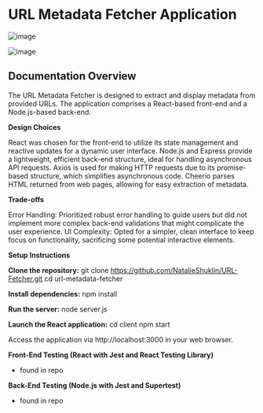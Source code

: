 # **URL Metadata Fetcher Application**
![image](https://github.com/user-attachments/assets/037139a0-ec59-4701-a6ed-27ad47745071)

![image](https://github.com/user-attachments/assets/10b66e4c-3e77-4749-b1aa-747ef70347bc)



## **Documentation Overview** 

The URL Metadata Fetcher is designed to extract and display metadata from provided URLs. The application comprises a React-based front-end and a Node.js-based back-end.

**Design Choices**

React was chosen for the front-end to utilize its state management and reactive updates for a dynamic user interface. Node.js and Express provide a lightweight, efficient back-end structure, ideal for handling asynchronous API requests. Axios is used for making HTTP requests due to its promise-based structure, which simplifies asynchronous code. Cheerio parses HTML returned from web pages, allowing for easy extraction of metadata.

**Trade-offs**

Error Handling: Prioritized robust error handling to guide users but did not implement more complex back-end validations that might complicate the user experience. UI Complexity: Opted for a simpler, clean interface to keep focus on functionality, sacrificing some potential interactive elements.

**Setup Instructions**  

**Clone the repository:**
git clone https://github.com/NatalieShuklin/URL-Fetcher.git cd url-metadata-fetcher

**Install dependencies:** npm install

**Run the server:** node server.js

**Launch the React application:** cd client npm start

Access the application via http://localhost:3000 in your web browser.

**Front-End Testing (React with Jest and React Testing Library)** 
- found in repo
  
**Back-End Testing (Node.js with Jest and Supertest)**
- found in repo
